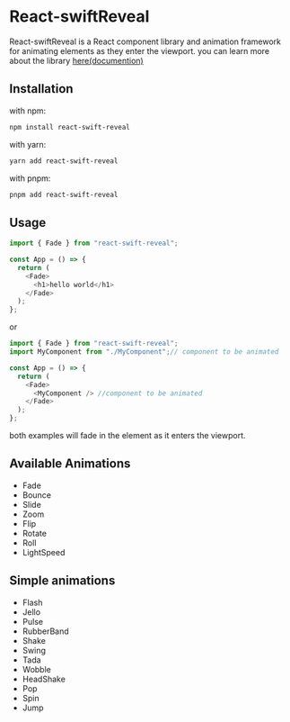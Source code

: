 # React-swiftReveal

React-swiftReveal is a React component library and animation framework for animating elements as they enter the viewport. you can learn more about the library [here(documention)](https://react-swift-reveal.vercel.app/)

## Installation

with npm:

```bash
npm install react-swift-reveal
```

with yarn:

```bash
yarn add react-swift-reveal
```

with pnpm:

```bash
pnpm add react-swift-reveal
```

## Usage

```javascript
import { Fade } from "react-swift-reveal";

const App = () => {
  return (
    <Fade>
      <h1>hello world</h1>
    </Fade>
  );
};
```

or

```javascript
import { Fade } from "react-swift-reveal";
import MyComponent from "./MyComponent";// component to be animated

const App = () => {
  return (
    <Fade>
      <MyComponent /> //component to be animated
    </Fade>
  );
};
```

both examples will fade in the element as it enters the viewport.

## Available Animations

- Fade
- Bounce
- Slide
- Zoom
- Flip
- Rotate
- Roll
- LightSpeed

## Simple animations

- Flash
- Jello
- Pulse
- RubberBand
- Shake
- Swing
- Tada
- Wobble
- HeadShake
- Pop
- Spin
- Jump

